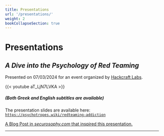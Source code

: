 ```yaml
---
title: Presentations
url: '/presentations/'
weight: 2
bookCollapseSection: true
---
```


# Presentations

## _A Dive into the Psychology of Red Teaming_

Presented on 07/03/2024 for an event organized by [Hackcraft Labs](https://www.linkedin.com/posts/hackcraft-labs_neurosoftcybersecurityday2-neurosoft-hackcraft-activity-7172889364304117761-Ar-I).

{{< youtube aT_LjN7LVKA >}}
##### (Both Greek and English subtitles are available)

The presentation slides are available here: [`https://psychotropes.wiki/redteaming-addiction`](https://psychotropes.wiki/redteaming-addiction)

[A Blog Post in _securosophy.com_ that inspired this presentation.](https://securosophy.com/2023/06/02/red-team-ops-psychology-an-act-in-4-parts/)

---
